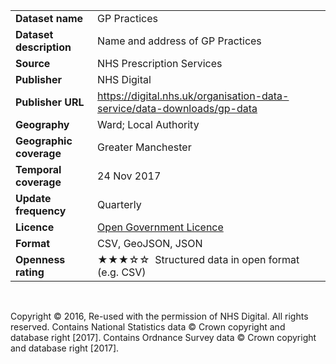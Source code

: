 <table>
<colgroup>
<col style="text-align:left;"/>
<col style="text-align:left;"/>
</colgroup>

<tbody>
<tr>
	<td style="text-align:left;"><strong>Dataset name</strong></td>
	<td style="text-align:left;">GP Practices</td>
</tr>
<tr>
	<td style="text-align:left;"><strong>Dataset description</strong></td>
	<td style="text-align:left;">Name and address of GP Practices</td>
</tr>
<tr>
	<td style="text-align:left;"><strong>Source</strong></td>
	<td style="text-align:left;">NHS Prescription Services</td>
</tr>
<tr>
	<td style="text-align:left;"><strong>Publisher</strong></td>
	<td style="text-align:left;">NHS Digital</td>
</tr>
<tr>
	<td style="text-align:left;"><strong>Publisher URL</strong></td>
	<td style="text-align:left;"><a href="https://digital.nhs.uk/organisation-data-service/data-downloads/gp-data">https://digital.nhs.uk/organisation-data-service/data-downloads/gp-data</a></td>
</tr>
<tr>
	<td style="text-align:left;"><strong>Geography</strong></td>
	<td style="text-align:left;">Ward; Local Authority</td>
</tr>
<tr>
	<td style="text-align:left;"><strong>Geographic coverage</strong></td>
	<td style="text-align:left;">Greater Manchester</td>
</tr>
<tr>
	<td style="text-align:left;"><strong>Temporal coverage</strong></td>
	<td style="text-align:left;">24 Nov 2017</td>
</tr>
<tr>
	<td style="text-align:left;"><strong>Update frequency</strong></td>
	<td style="text-align:left;">Quarterly</td>
</tr>
<tr>
	<td style="text-align:left;"><strong>Licence</strong></td>
	<td style="text-align:left;"><a href="http://www.nationalarchives.gov.uk/doc/open-government-licence/version/3/">Open Government Licence</a></td>
</tr>
<tr>
	<td style="text-align:left;"><strong>Format</strong></td>
	<td style="text-align:left;">CSV, GeoJSON, JSON</td>
</tr>
<tr>
	<td style="text-align:left;"><strong>Openness rating</strong></td>
	<td style="text-align:left;">&#9733&#9733&#9733&#9734&#9734&nbsp; Structured data in open format (e.g. CSV)</td>
</tr>
</tbody>
</table>

<br>

Copyright © 2016, Re-used with the permission of NHS Digital. All rights reserved. Contains National Statistics data © Crown copyright and database right [2017]. Contains Ordnance Survey data © Crown copyright and database right [2017].

